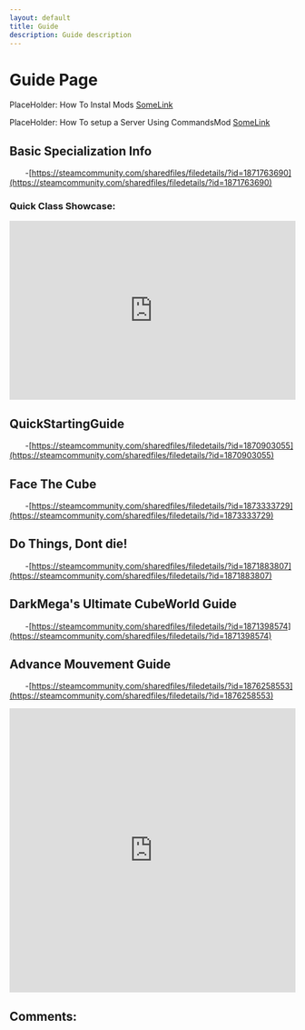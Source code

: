 ```yaml
---
layout: default
title: Guide
description: Guide description
---
```

# Guide Page

PlaceHolder: How To Instal Mods [SomeLink](https://paroyer.github.io/ModCatalogue/)

PlaceHolder: How To setup a Server Using CommandsMod [SomeLink](https://paroyer.github.io/ModCatalogue/)

## Basic Specialization Info

&nbsp;&nbsp;&nbsp;&nbsp;&nbsp;&nbsp; -[https://steamcommunity.com/sharedfiles/filedetails/?id=1871763690](https://steamcommunity.com/sharedfiles/filedetails/?id=1871763690)

### Quick Class Showcase:

<iframe width="560" height="315" style="width:100%" src="https://www.youtube.com/embed/?list=PLCR5qW4rGzEuQc2eJHGQoQbNSo3xKPw4U" title="YouTube" frameborder="0" allow="accelerometer; autoplay; clipboard-write; encrypted-media; gyroscope; picture-in-picture" allowfullscreen></iframe>

## QuickStartingGuide

&nbsp;&nbsp;&nbsp;&nbsp;&nbsp;&nbsp; -[https://steamcommunity.com/sharedfiles/filedetails/?id=1870903055](https://steamcommunity.com/sharedfiles/filedetails/?id=1870903055)

## Face The Cube

&nbsp;&nbsp;&nbsp;&nbsp;&nbsp;&nbsp; -[https://steamcommunity.com/sharedfiles/filedetails/?id=1873333729](https://steamcommunity.com/sharedfiles/filedetails/?id=1873333729)

## Do Things, Dont die!

&nbsp;&nbsp;&nbsp;&nbsp;&nbsp;&nbsp; -[https://steamcommunity.com/sharedfiles/filedetails/?id=1871883807](https://steamcommunity.com/sharedfiles/filedetails/?id=1871883807)

## DarkMega's Ultimate CubeWorld Guide

&nbsp;&nbsp;&nbsp;&nbsp;&nbsp;&nbsp; -[https://steamcommunity.com/sharedfiles/filedetails/?id=1871398574](https://steamcommunity.com/sharedfiles/filedetails/?id=1871398574)

## Advance Mouvement Guide

&nbsp;&nbsp;&nbsp;&nbsp;&nbsp;&nbsp; -[https://steamcommunity.com/sharedfiles/filedetails/?id=1876258553](https://steamcommunity.com/sharedfiles/filedetails/?id=1876258553)

<embed src="https://steamcommunity.com/sharedfiles/filedetails/?id=1876258553" style="width:100%; height: 500px;">

## Comments:

<script src="https://utteranc.es/client.js"
        repo="Paroyer/Comment" 
        issue-term="pathname"
        theme="github-dark"
        label="Comment"
        crossorigin="anonymous"
        async>
</script>  
